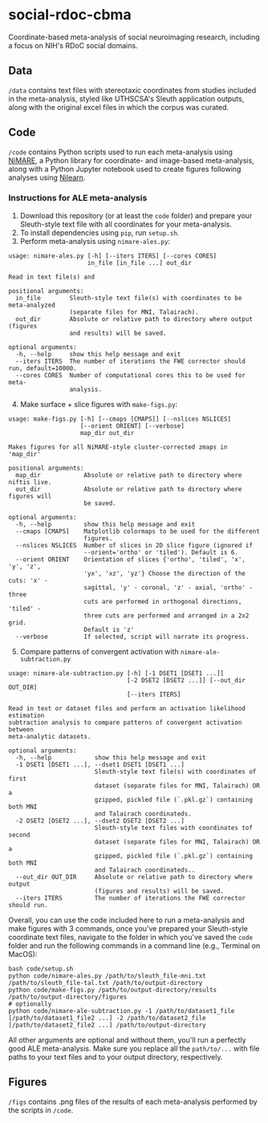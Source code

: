 # social-rdoc-cbma
Coordinate-based meta-analysis of social neuroimaging research, including a focus on NIH's RDoC social domains.

## Data
`/data` contains text files with stereotaxic coordinates from studies included in the meta-analysis, styled like UTHSCSA's Sleuth application outputs, along with the original excel files in which the corpus was curated.

## Code
`/code` contains Python scripts used to run each meta-analysis using [NiMARE](https://github.com/neurostuff/NiMARE), a Python library for coordinate- and image-based meta-analysis, along with a Python Jupyter notebook used to create figures following analyses using [Nilearn](https://nilearn.github.io/).
### Instructions for ALE meta-analysis
1. Download this repository (or at least the `code` folder) and prepare your Sleuth-style text file with all coordinates for your meta-analysis.
2. To install dependencies using `pip`, run `setup.sh`.
3. Perform meta-analysis using `nimare-ales.py`:
```
usage: nimare-ales.py [-h] [--iters ITERS] [--cores CORES]
                      in_file [in_file ...] out_dir

Read in text file(s) and

positional arguments:
  in_file        Sleuth-style text file(s) with coordinates to be meta-analyzed
                 (separate files for MNI, Talairach).
  out_dir        Absolute or relative path to directory where output (figures
                 and results) will be saved.

optional arguments:
  -h, --help     show this help message and exit
  --iters ITERS  The number of iterations the FWE corrector should run, default=10000.
  --cores CORES  Number of computational cores this to be used for meta-
                 analysis.
```
4. Make surface + slice figures with `make-figs.py`:
```
usage: make-figs.py [-h] [--cmaps [CMAPS]] [--nslices NSLICES]
                    [--orient ORIENT] [--verbose]
                    map_dir out_dir

Makes figures for all NiMARE-style cluster-corrected zmaps in 'map_dir'

positional arguments:
  map_dir            Absolute or relative path to directory where niftis live.
  out_dir            Absolute or relative path to directory where figures will
                     be saved.

optional arguments:
  -h, --help         show this help message and exit
  --cmaps [CMAPS]    Matplotlib colormaps to be used for the different
                     figures.
  --nslices NSLICES  Number of slices in 2D slice figure (ignored if
                     --orient='ortho' or 'tiled'). Default is 6.
  --orient ORIENT    Orientation of slices {'ortho', 'tiled', 'x', 'y', 'z',
                     'yx', 'xz', 'yz'} Choose the direction of the cuts: 'x' -
                     sagittal, 'y' - coronal, 'z' - axial, 'ortho' - three
                     cuts are performed in orthogonal directions, 'tiled' -
                     three cuts are performed and arranged in a 2x2 grid.
                     Default is 'z'
  --verbose          If selected, script will narrate its progress. 
```
5. Compare patterns of convergent activation with `nimare-ale-subtraction.py`
```
usage: nimare-ale-subtraction.py [-h] [-1 DSET1 [DSET1 ...]]
                                 [-2 DSET2 [DSET2 ...]] [--out_dir OUT_DIR]
                                 [--iters ITERS]

Read in text or dataset files and perform an activation likelihood estimation
subtraction analysis to compare patterns of convergent activation between
meta-analytic datasets.

optional arguments:
  -h, --help            show this help message and exit
  -1 DSET1 [DSET1 ...], --dset1 DSET1 [DSET1 ...]
                        Sleuth-style text file(s) with coordinates of first
                        dataset (separate files for MNI, Talairach) OR a
                        gzipped, pickled file (`.pkl.gz`) containing both MNI
                        and Talairach coordinateds.
  -2 DSET2 [DSET2 ...], --dset2 DSET2 [DSET2 ...]
                        Sleuth-style text files with coordinates tof second
                        dataset (separate files for MNI, Talairach) OR a
                        gzipped, pickled file (`.pkl.gz`) containing both MNI
                        and Talairach coordinateds..
  --out_dir OUT_DIR     Absolute or relative path to directory where output
                        (figures and results) will be saved.
  --iters ITERS         The number of iterations the FWE corrector should run.
```
Overall, you can use the code included here to run a meta-analysis and make figures with 3 commands, once you've prepared your Sleuth-style coordinate text files, navigate to the folder in which you've saved the `code` folder and run the following commands in a command line (e.g., Terminal on MacOS):
```
bash code/setup.sh
python code/nimare-ales.py /path/to/sleuth_file-mni.txt /path/to/sleuth_file-tal.txt /path/to/output-directory
python code/make-figs.py /path/to/output-directory/results /path/to/output-directory/figures
# optionally
python code/nimare-ale-subtraction.py -1 /path/to/dataset1_file [/path/to/dataset1_file2 ...] -2 /path/to/dataset2_file [/path/to/dataset2_file2 ...] /path/to/output-directory
```
All other arguments are optional and without them, you'll run a perfectly good ALE meta-analysis. Make sure you replace all the `path/to/...` with file paths to your text files and to your output directory, respectively.

## Figures
`/figs` contains .png files of the results of each meta-analysis performed by the scripts in `/code`.
